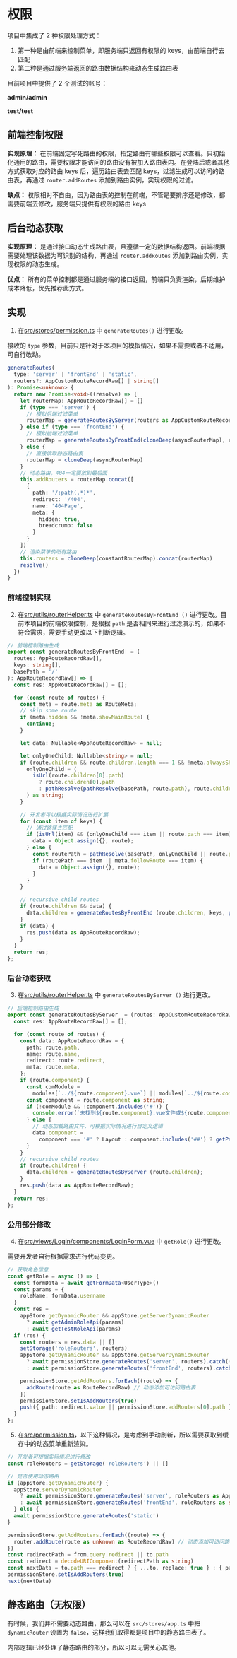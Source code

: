 # 权限

项目中集成了 2 种权限处理方式：

1. 第一种是由前端来控制菜单，即服务端只返回有权限的 keys，由前端自行去匹配
2. 第二种是通过服务端返回的路由数据结构来动态生成路由表

目前项目中提供了 2 个测试的帐号：

**admin/admin**

**test/test**

## 前端控制权限

**实现原理：** 在前端固定写死路由的权限，指定路由有哪些权限可以查看。只初始化通用的路由，需要权限才能访问的路由没有被加入路由表内。在登陆后或者其他方式获取对应的路由 keys 后，遍历路由表去匹配 keys，过滤生成可以访问的路由表，再通过 `router.addRoutes` 添加到路由实例，实现权限的过滤。

**缺点：** 权限相对不自由，因为路由表的控制在前端，不管是要排序还是修改，都需要前端去修改，服务端只提供有权限的路由 keys

## 后台动态获取

**实现原理：** 是通过接口动态生成路由表，且遵循一定的数据结构返回。前端根据需要处理该数据为可识别的结构，再通过 `router.addRoutes` 添加到路由实例，实现权限的动态生成。

**优点：** 所有的菜单控制都是通过服务端的接口返回，前端只负责渲染，后期维护成本降低，优先推荐此方式。

## 实现

1. 在[src/stores/permission.ts](https://github.com/syh-micro-build/mb-admin/blob/main/src/stores/permission.ts) 中 `generateRoutes()` 进行更改。

接收的 `type` 参数，目前只是针对于本项目的模拟情况，如果不需要或者不适用，可自行改动。

```ts
generateRoutes(
  type: 'server' | 'frontEnd' | 'static',
  routers?: AppCustomRouteRecordRaw[] | string[]
): Promise<unknown> {
  return new Promise<void>((resolve) => {
    let routerMap: AppRouteRecordRaw[] = []
    if (type === 'server') {
      // 模拟后端过滤菜单
      routerMap = generateRoutesByServer(routers as AppCustomRouteRecordRaw[])
    } else if (type === 'frontEnd') {
      // 模拟前端过滤菜单
      routerMap = generateRoutesByFrontEnd(cloneDeep(asyncRouterMap), routers as string[])
    } else {
      // 直接读取静态路由表
      routerMap = cloneDeep(asyncRouterMap)
    }
    // 动态路由，404一定要放到最后面
    this.addRouters = routerMap.concat([
      {
        path: '/:path(.*)*',
        redirect: '/404',
        name: '404Page',
        meta: {
          hidden: true,
          breadcrumb: false
        }
      }
    ])
    // 渲染菜单的所有路由
    this.routers = cloneDeep(constantRouterMap).concat(routerMap)
    resolve()
  })
}
```

### 前端控制实现

2. 在[src/utils/routerHelper.ts](https://github.com/syh-micro-build/mb-admin/blob/main/src/utils/routerHelper.ts) 中 `generateRoutesByFrontEnd ()` 进行更改。目前本项目的前端权限控制，是根据 `path` 是否相同来进行过滤演示的，如果不符合需求，需要手动更改以下判断逻辑。

```ts
// 前端控制路由生成
export const generateRoutesByFrontEnd  = (
  routes: AppRouteRecordRaw[],
  keys: string[],
  basePath = '/'
): AppRouteRecordRaw[] => {
  const res: AppRouteRecordRaw[] = [];

  for (const route of routes) {
    const meta = route.meta as RouteMeta;
    // skip some route
    if (meta.hidden && !meta.showMainRoute) {
      continue;
    }

    let data: Nullable<AppRouteRecordRaw> = null;

    let onlyOneChild: Nullable<string> = null;
    if (route.children && route.children.length === 1 && !meta.alwaysShow) {
      onlyOneChild = (
        isUrl(route.children[0].path)
          ? route.children[0].path
          : pathResolve(pathResolve(basePath, route.path), route.children[0].path)
      ) as string;
    }

    // 开发者可以根据实际情况进行扩展
    for (const item of keys) {
      // 通过路径去匹配
      if (isUrl(item) && (onlyOneChild === item || route.path === item)) {
        data = Object.assign({}, route);
      } else {
        const routePath = pathResolve(basePath, onlyOneChild || route.path);
        if (routePath === item || meta.followRoute === item) {
          data = Object.assign({}, route);
        }
      }
    }

    // recursive child routes
    if (route.children && data) {
      data.children = generateRoutesByFrontEnd (route.children, keys, pathResolve(basePath, data.path));
    }
    if (data) {
      res.push(data as AppRouteRecordRaw);
    }
  }
  return res;
};
```

### 后台动态获取

3. 在[src/utils/routerHelper.ts](https://github.com/syh-micro-build/mb-admin/blob/main/src/utils/routerHelper.ts) 中 `generateRoutesByServer ()` 进行更改。

```ts
// 后端控制路由生成
export const generateRoutesByServer  = (routes: AppCustomRouteRecordRaw[]): AppRouteRecordRaw[] => {
  const res: AppRouteRecordRaw[] = [];

  for (const route of routes) {
    const data: AppRouteRecordRaw = {
      path: route.path,
      name: route.name,
      redirect: route.redirect,
      meta: route.meta,
    };
    if (route.component) {
      const comModule =
        modules[`../${route.component}.vue`] || modules[`../${route.component}.tsx`];
      const component = route.component as string;
      if (!comModule && !component.includes('#')) {
        console.error(`未找到${route.component}.vue文件或${route.component}.tsx文件，请创建`);
      } else {
        // 动态加载路由文件，可根据实际情况进行自定义逻辑
        data.component =
          component === '#' ? Layout : component.includes('##') ? getParentLayout() : comModule;
      }
    }
    // recursive child routes
    if (route.children) {
      data.children = generateRoutesByServer (route.children);
    }
    res.push(data as AppRouteRecordRaw);
  }
  return res;
};
```

### 公用部分修改

4. 在[src/views/Login/components/LoginForm.vue](https://github.com/syh-micro-build/mb-admin/blob/main/src/views/Login/components/LoginForm.vue) 中 `getRole()` 进行更改。

需要开发者自行根据需求进行代码变更。

```ts
// 获取角色信息
const getRole = async () => {
  const formData = await getFormData<UserType>()
  const params = {
    roleName: formData.username
  }
  const res =
    appStore.getDynamicRouter && appStore.getServerDynamicRouter
      ? await getAdminRoleApi(params)
      : await getTestRoleApi(params)
  if (res) {
    const routers = res.data || []
    setStorage('roleRouters', routers)
    appStore.getDynamicRouter && appStore.getServerDynamicRouter
      ? await permissionStore.generateRoutes('server', routers).catch(() => {})
      : await permissionStore.generateRoutes('frontEnd', routers).catch(() => {})

    permissionStore.getAddRouters.forEach((route) => {
      addRoute(route as RouteRecordRaw) // 动态添加可访问路由表
    })
    permissionStore.setIsAddRouters(true)
    push({ path: redirect.value || permissionStore.addRouters[0].path })
  }
};
```

5. 在[src/permission.ts](https://github.com/syh-micro-build/mb-admin/blob/main/src/permission.ts)，以下这种情况，是考虑到手动刷新，所以需要获取到缓存中的动态菜单重新渲染。

```ts
// 开发者可根据实际情况进行修改
const roleRouters = getStorage('roleRouters') || []

// 是否使用动态路由
if (appStore.getDynamicRouter) {
  appStore.serverDynamicRouter
    ? await permissionStore.generateRoutes('server', roleRouters as AppCustomRouteRecordRaw[])
    : await permissionStore.generateRoutes('frontEnd', roleRouters as string[])
  } else {
  await permissionStore.generateRoutes('static')
}

permissionStore.getAddRouters.forEach((route) => {
  router.addRoute(route as unknown as RouteRecordRaw) // 动态添加可访问路由表
})
const redirectPath = from.query.redirect || to.path
const redirect = decodeURIComponent(redirectPath as string)
const nextData = to.path === redirect ? { ...to, replace: true } : { path: redirect }
permissionStore.setIsAddRouters(true)
next(nextData)
```

## 静态路由（无权限）

有时候，我们并不需要动态路由，那么可以在 `src/stores/app.ts` 中把 `dynamicRouter` 设置为 `false`，这样我们取得都是项目中的静态路由表了。

内部逻辑已经处理了静态路由的部分，所以可以无需关心其他。
